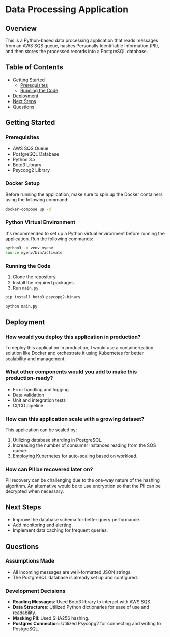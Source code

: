# Data Processing Application

## Overview

This is a Python-based data processing application that reads messages from an AWS SQS queue, hashes Personally Identifiable Information (PII), and then stores the processed records into a PostgreSQL database.

## Table of Contents

- [Getting Started](#getting-started)
  - [Prerequisites](#prerequisites)
  - [Running the Code](#running-the-code)
- [Deployment](#deployment)
- [Next Steps](#next-steps)
- [Questions](#questions)

## Getting Started

### Prerequisites

- AWS SQS Queue
- PostgreSQL Database
- Python 3.x
- Boto3 Library
- Psycopg2 Library


### Docker Setup

Before running the application, make sure to spin up the Docker containers using the following command:

```bash
docker-compose up -d
```

### Python Virtual Environment

It's recommended to set up a Python virtual environment before running the application. Run the following commands:

```bash
python3 -m venv myenv
source myenv/bin/activate
```

### Running the Code

1. Clone the repository.
2. Install the required packages.
3. Run `main.py`.

```bash
pip install boto3 psycopg2-binary
```

```bash
python main.py
```

## Deployment

### How would you deploy this application in production?

To deploy this application in production, I would use a containerization solution like Docker and orchestrate it using Kubernetes for better scalability and management.

### What other components would you add to make this production-ready?

- Error handling and logging
- Data validation
- Unit and integration tests
- CI/CD pipeline

### How can this application scale with a growing dataset?

This application can be scaled by:

1. Utilizing database sharding in PostgreSQL.
2. Increasing the number of consumer instances reading from the SQS queue.
3. Employing Kubernetes for auto-scaling based on workload.

### How can PII be recovered later on?

PII recovery can be challenging due to the one-way nature of the hashing algorithm. An alternative would be to use encryption so that the PII can be decrypted when necessary.

## Next Steps

- Improve the database schema for better query performance.
- Add monitoring and alerting.
- Implement data caching for frequent queries.

## Questions

### Assumptions Made

- All incoming messages are well-formatted JSON strings.
- The PostgreSQL database is already set up and configured.

### Development Decisions

- **Reading Messages**: Used Boto3 library to interact with AWS SQS.
- **Data Structures**: Utilized Python dictionaries for ease of use and readability.
- **Masking PII**: Used SHA256 hashing.
- **Postgres Connection**: Utilized Psycopg2 for connecting and writing to PostgreSQL.

